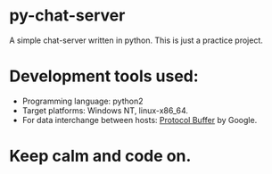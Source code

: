 # py-chat-server
A simple chat-server written in python.
This is just a practice project.

# Development tools used:
* Programming language: python2
* Target platforms: Windows NT, linux-x86_64.
* For data interchange between hosts: [Protocol Buffer](https://developers.google.com/protocol-buffers/) by Google.

#                                           Keep calm and code on.
